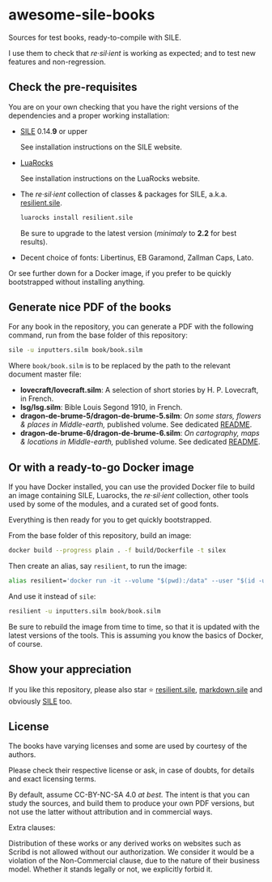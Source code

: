 # awesome-sile-books

Sources for test books, ready-to-compile with SILE.

I use them to check that _re·sil·ient_ is working as expected; and to test new features and non-regression.

## Check the pre-requisites

You are on your own checking that you have the right versions of the dependencies and a proper working installation:

- [SILE](https://github.com/sile-typesetter/sile) 0.14.**9** or upper

  See installation instructions on the SILE website.

- [LuaRocks](https://luarocks.org/)

  See installation instructions on the LuaRocks website.

- The _re·sil·ient_ collection of classes & packages for SILE, a.k.a. [resilient.sile](https://github.com/Omikhleia/resilient.sile).

  ```bash
  luarocks install resilient.sile
  ```

  Be sure to upgrade to the latest version (_minimaly_ to **2.2** for best results).

- Decent choice of fonts: Libertinus, EB Garamond, Zallman Caps, Lato.

Or see further down for a Docker image, if you prefer to be quickly bootstrapped without installing anything.

## Generate nice PDF of the books

For any book in the repository, you can generate a PDF with the following command, run from the base folder of this repository:

```bash
sile -u inputters.silm book/book.silm
```

Where `book/book.silm` is to be replaced by the path to the relevant document master file:

- **lovecraft/lovecraft.silm**: A selection of short stories by H. P. Lovecraft, in French.
- **lsg/lsg.silm**: Bible Louis Segond 1910, in French.
- **dragon-de-brume-5/dragon-de-brume-5.silm**: _On some stars, flowers & places in Middle-earth,_ published volume. See dedicated [README](dragon-de-brume-5/README.md).
- **dragon-de-brume-6/dragon-de-brume-6.silm**: _On cartography, maps & locations in Middle-earth,_ published volume. See dedicated [README](dragon-de-brume-6/README.md).

## Or with a ready-to-go Docker image

If you have Docker installed, you can use the provided Docker file to build an image containing SILE, Luarocks, the _re·sil·ient_ collection, other tools used by some of the modules, and a curated set of good fonts.

Everything is then ready for you to get quickly bootstrapped.

From the base folder of this repository, build an image:

```bash
docker build --progress plain . -f build/Dockerfile -t silex
```

Then create an alias, say `resilient`, to run the image:

```bash
alias resilient='docker run -it --volume "$(pwd):/data" --user "$(id -u):$(id -g)" silex'
```

And use it instead of `sile`:

```bash
resilient -u inputters.silm book/book.silm
```

Be sure to rebuild the image from time to time, so that it is updated with the latest versions of the tools.
This is assuming you know the basics of Docker, of course.

## Show your appreciation

If you like this repository, please also star ⭐ [resilient.sile](https://github.com/Omikhleia/resilient.sile), [markdown.sile](https://github.com/Omikhleia/markdown.sile) and obviously [SILE](https://github.com/sile-typesetter/sile) too.

## License

The books have varying licenses and some are used by courtesy of the authors.

Please check their respective license or ask, in case of doubts, for details and exact licensing terms.

By default, assume CC-BY-NC-SA 4.0 _at best._
The intent is that you can study the sources, and build them to produce your own PDF versions, but not use the latter without attribution and in commercial ways.

Extra clauses:

Distribution of these works or any derived works on websites such as Scribd is not allowed without our authorization.
We consider it would be a violation of the Non-Commercial clause, due to the nature of their business model.
Whether it stands legally or not, we explicitly forbid it.
